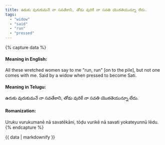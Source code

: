 ```yaml
---
title: ఉరుకు వురుకుమనే నా సవతేకాని, తోడు వురికే నా సవతి యొకతెయున్నూ లేదు.
tags:
  - "widow"
  - "said"
  - "run"
  - "pressed"
---
```


{% capture data %}
#### Meaning in English:
All these wretched women say to me "run, run" [on to the pile], but not one comes with me.
Said by a widow when pressed to become Sati.

#### Meaning in Telugu:
ఉరుకు వురుకుమనే నా సవతేకాని, తోడు వురికే నా సవతి యొకతెయున్నూ లేదు.

#### Romanization:
Uruku vurukumanē nā savatēkāni, tōḍu vurikē nā savati yokateyunnū lēdu.
{% endcapture %}

{{ data | markdownify }}

